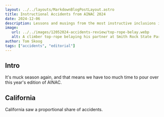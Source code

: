 ```yaml
---
layout: ../../layouts/MarkdownBlogPostLayout.astro
title: Instructional Accidents from AINAC 2024
date: 2024-12-06
description: Lessons and musings from the most instructive inclusions in this year’s “Accidents in North American Climbing”.
image:
   url: ../../images/12052024-accidents-review/top-rope-belay.webp
   alt: A climber top-rope belaying his partner at Smith Rock State Park, OR.
author: Tom Skoog
tags: ["accidents", "editorial"]
---
```


## Intro
It's muck season again, and that means we have too much time to pour over this year's edition of AINAC.

## California
California saw a proportional share of accidents.
